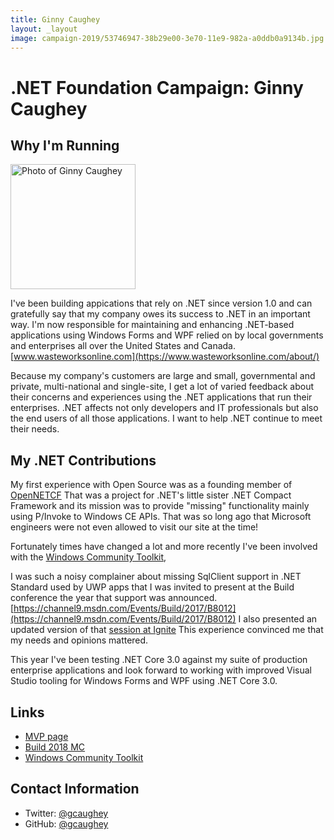 ```yaml
---
title: Ginny Caughey
layout: _layout
image: campaign-2019/53746947-38b29e00-3e70-11e9-982a-a0ddb0a9134b.jpg
---
```


# .NET Foundation Campaign: Ginny Caughey

## Why I'm Running
<img src="campaign-2019/53746947-38b29e00-3e70-11e9-982a-a0ddb0a9134b.jpg" width="200" height="200" alt="Photo of Ginny Caughey" />

I've been building appications that rely on .NET since version 1.0 and can gratefully say that my company owes its success to .NET in an important way. I'm now responsible for maintaining and enhancing .NET-based applications using Windows Forms and WPF relied on by local governments and enterprises all over the United States and Canada. [www.wasteworksonline.com](https://www.wasteworksonline.com/about/)

Because my company's customers are large and small, governmental and private, multi-national and single-site, I get a lot of varied feedback about their concerns and experiences using the .NET applications that run their enterprises. .NET affects not only developers and IT professionals but also the end users of all those applications. I want to help .NET continue to meet their needs.

## My .NET Contributions
My first experience with Open Source was as a founding member of [OpenNETCF](http://opennetcf.org/about-opennetcf/) That was a project for .NET's little sister .NET Compact Framework and its mission was to provide "missing" functionality mainly using P/Invoke to Windows CE APIs. That was so long ago that Microsoft engineers were not even allowed to visit our site at the time!

Fortunately times have changed a lot and more recently I've been involved with the [Windows Community Toolkit](https://github.com/windows-toolkit/WindowsCommunityToolkit), 

I was such a noisy complainer about missing SqlClient support in .NET Standard used by UWP apps that I was invited to present at the Build conference the year that support was announced. [https://channel9.msdn.com/Events/Build/2017/B8012](https://channel9.msdn.com/Events/Build/2017/B8012) I also presented an updated version of that [session at Ignite](https://channel9.msdn.com/Events/Ignite/Microsoft-Ignite-Orlando-2017/BRK2069) This experience convinced me that my needs and opinions mattered.

This year I've been testing .NET Core 3.0 against my suite of production enterprise applications and look forward to working with improved Visual Studio tooling for Windows Forms and WPF using .NET Core 3.0.

## Links
* [MVP page](https://mvp.microsoft.com/en-us/PublicProfile/7909?fullName=Ginny%20Caughey)
* [Build 2018 MC](https://developer.microsoft.com/en-us/events/build/build-mc-commercial)
* [Windows Community Toolkit](https://github.com/windows-toolkit/WindowsCommunityToolkit)

## Contact Information
* Twitter: [@gcaughey](https://twitter.com/gcaughey)
* GitHub: [@gcaughey](https://github.com/gcaughey)
